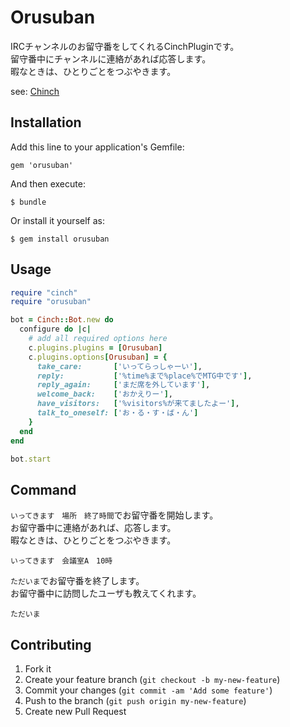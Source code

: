 # Orusuban

IRCチャンネルのお留守番をしてくれるCinchPluginです。  
留守番中にチャンネルに連絡があれば応答します。  
暇なときは、ひとりごとをつぶやきます。  

see: [Chinch](https://github.com/cinchrb/cinch)

## Installation

Add this line to your application's Gemfile:

    gem 'orusuban'

And then execute:

    $ bundle

Or install it yourself as:

    $ gem install orusuban

## Usage

```ruby
require "cinch"
require "orusuban"

bot = Cinch::Bot.new do
  configure do |c|
    # add all required options here
    c.plugins.plugins = [Orusuban]
    c.plugins.options[Orusuban] = {
      take_care:       ['いってらっしゃーい'],
      reply:           ['%time%まで%place%でMTG中です'],
      reply_again:     ['まだ席を外しています'],
      welcome_back:    ['おかえりー'],
      have_visitors:   ['%visitors%が来てましたよー'],
      talk_to_oneself: ['お・る・す・ば・ん']
    }
  end
end

bot.start
```

## Command

`いってきます　場所　終了時間`でお留守番を開始します。  
お留守番中に連絡があれば、応答します。  
暇なときは、ひとりごとをつぶやきます。  

```console
いってきます　会議室A　10時
```

`ただいま`でお留守番を終了します。  
お留守番中に訪問したユーザも教えてくれます。  

```console
ただいま
```

## Contributing

1. Fork it
2. Create your feature branch (`git checkout -b my-new-feature`)
3. Commit your changes (`git commit -am 'Add some feature'`)
4. Push to the branch (`git push origin my-new-feature`)
5. Create new Pull Request
